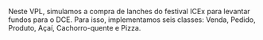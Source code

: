 Neste VPL, simulamos a compra de lanches do festival ICEx para levantar fundos para o DCE. Para isso, implementamos seis classes: Venda, Pedido, Produto, Açaí, Cachorro-quente e Pizza.